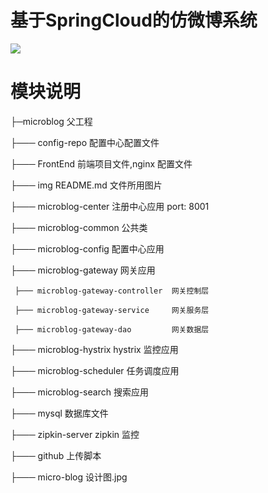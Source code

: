 # 基于SpringCloud的仿微博系统

![](https://github.com/lgjlife/micro-blog/blob/master/micro-blog%20%E8%AE%BE%E8%AE%A1%E5%9B%BE.jpg)

# 模块说明
├─microblog 父工程

├─── config-repo 配置中心配置文件

├─── FrontEnd 前端项目文件,nginx 配置文件

├─── img README.md 文件所用图片

├─── microblog-center 注册中心应用 port: 8001

├─── microblog-common 公共类

├─── microblog-config 配置中心应用

├─── microblog-gateway 网关应用

     ├─── microblog-gateway-controller  网关控制层
     
     ├─── microblog-gateway-service     网关服务层
     
     ├─── microblog-gateway-dao         网关数据层

├─── microblog-hystrix  hystrix 监控应用

├─── microblog-scheduler 任务调度应用

├─── microblog-search 搜索应用

├─── mysql 数据库文件

├─── zipkin-server  zipkin 监控

├─── github 上传脚本

├─── micro-blog 设计图.jpg

